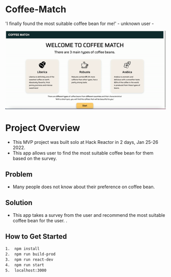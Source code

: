 # Coffee-Match #
'I finally found the most suitable coffee bean for me!' - unknown user -

![Coffee-Match Demo](./asset/demo-coffee.gif)
# Project Overview
- This MVP project was built solo at Hack Reactor in 2 days, Jan 25-26 2022.
- This app allows user to find the most suitable coffee bean for them based on the survey.
## Problem ##
 - Many people does not know about their preference on coffee bean.

## Solution ##
- This app takes a survey from the user and recommend the most suitable coffee bean for the user.
.
## How to Get Started ##
```bash
1.  npm install
2.  npm run build-prod
3.  npm run react-dev
4.  npm run start
5.  localhost:3000
```
